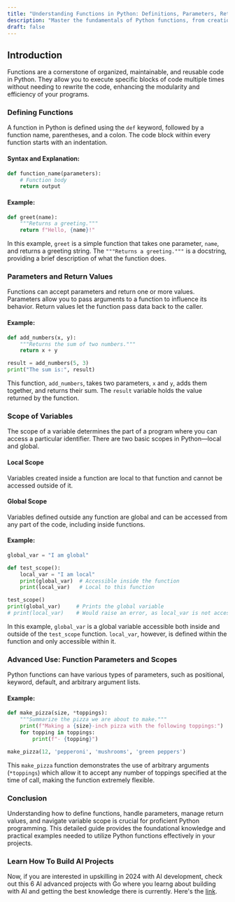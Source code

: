 ```yaml
---
title: "Understanding Functions in Python: Definitions, Parameters, Returns, and Scope"
description: "Master the fundamentals of Python functions, from creation and parameter handling to understanding variable scope. This guide offers detailed explanations and code examples to enrich your programming knowledge."
draft: false
---
```


## Introduction

Functions are a cornerstone of organized, maintainable, and reusable code in Python. They allow you to execute specific blocks of code multiple times without needing to rewrite the code, enhancing the modularity and efficiency of your programs.

### Defining Functions

A function in Python is defined using the `def` keyword, followed by a function name, parentheses, and a colon. The code block within every function starts with an indentation.

#### Syntax and Explanation:
```python
def function_name(parameters):
    # Function body
    return output
```

#### Example:
```python
def greet(name):
    """Returns a greeting."""
    return f"Hello, {name}!"
```
In this example, `greet` is a simple function that takes one parameter, `name`, and returns a greeting string. The `"""Returns a greeting."""` is a docstring, providing a brief description of what the function does.

### Parameters and Return Values

Functions can accept parameters and return one or more values. Parameters allow you to pass arguments to a function to influence its behavior. Return values let the function pass data back to the caller.

#### Example:
```python
def add_numbers(x, y):
    """Returns the sum of two numbers."""
    return x + y

result = add_numbers(5, 3)
print("The sum is:", result)
```
This function, `add_numbers`, takes two parameters, `x` and `y`, adds them together, and returns their sum. The `result` variable holds the value returned by the function.

### Scope of Variables

The scope of a variable determines the part of a program where you can access a particular identifier. There are two basic scopes in Python—local and global.

#### Local Scope
Variables created inside a function are local to that function and cannot be accessed outside of it.

#### Global Scope
Variables defined outside any function are global and can be accessed from any part of the code, including inside functions.

#### Example:
```python
global_var = "I am global"

def test_scope():
    local_var = "I am local"
    print(global_var)  # Accessible inside the function
    print(local_var)   # Local to this function

test_scope()
print(global_var)     # Prints the global variable
# print(local_var)    # Would raise an error, as local_var is not accessible here
```
In this example, `global_var` is a global variable accessible both inside and outside of the `test_scope` function. `local_var`, however, is defined within the function and only accessible within it.

### Advanced Use: Function Parameters and Scopes

Python functions can have various types of parameters, such as positional, keyword, default, and arbitrary argument lists.

#### Example:
```python
def make_pizza(size, *toppings):
    """Summarize the pizza we are about to make."""
    print(f"Making a {size}-inch pizza with the following toppings:")
    for topping in toppings:
        print(f"- {topping}")

make_pizza(12, 'pepperoni', 'mushrooms', 'green peppers')
```
This `make_pizza` function demonstrates the use of arbitrary arguments (`*toppings`) which allow it to accept any number of toppings specified at the time of call, making the function extremely flexible.

### Conclusion

Understanding how to define functions, handle parameters, manage return values, and navigate variable scope is crucial for proficient Python programming. This detailed guide provides the foundational knowledge and practical examples needed to utilize Python functions effectively in your projects.

### Learn How To Build AI Projects

Now, if you are interested in upskilling in 2024 with AI development, check out this 6 AI advanced projects with Go where you learng about building with AI and getting the best knowledge there is currently. Here's the [link](https://akhilsharmatech.gumroad.com/l/zgxqq).